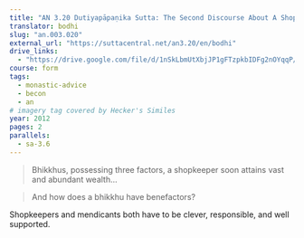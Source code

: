 ```yaml
---
title: "AN 3.20 Dutiyapāpaṇika Sutta: The Second Discourse About A Shopkeeper"
translator: bodhi
slug: "an.003.020"
external_url: "https://suttacentral.net/an3.20/en/bodhi"
drive_links:
  - "https://drive.google.com/file/d/1nSkLbmUtXbjJP1gFTzpkbIDFg2nOYqqP/view?usp=drivesdk"
course: form
tags:
  - monastic-advice
  - becon
  - an
# imagery tag covered by Hecker's Similes
year: 2012
pages: 2
parallels:
  - sa-3.6
---
```


> Bhikkhus, possessing three factors, a shopkeeper soon attains vast and abundant wealth...

> And how does a bhikkhu have benefactors?

Shopkeepers and mendicants both have to be clever, responsible, and well supported.

